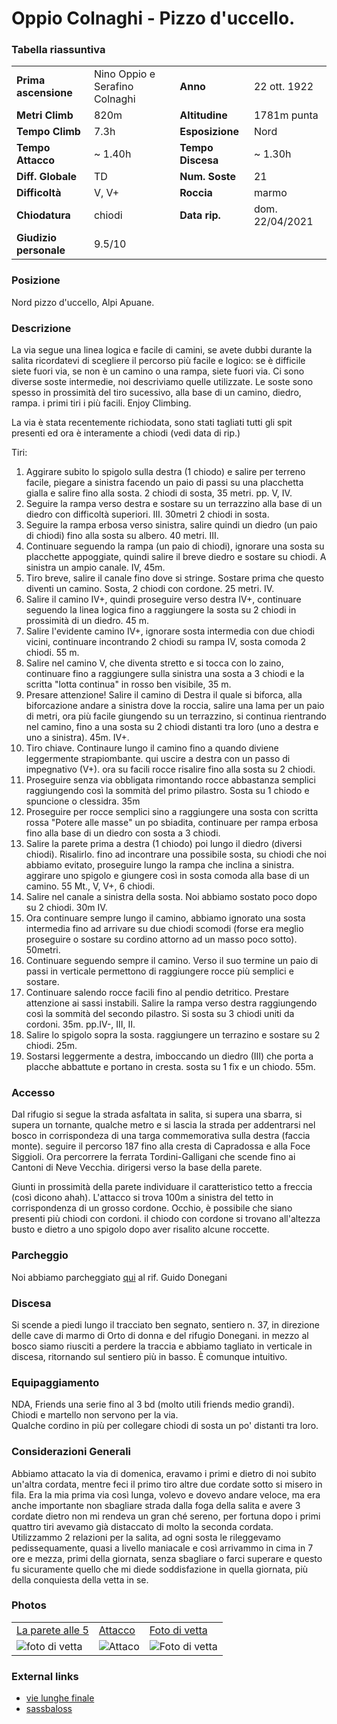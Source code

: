 Oppio Colnaghi - Pizzo d'uccello.
===

### Tabella riassuntiva

|  	                            | 	  	                    |   				        | 	  		            | 
|-------------------------------|-------------------------- |---------------------------|-----------------------|
|**Prima ascensione** 		    |	  Nino Oppio e Serafino Colnaghi      	            | **Anno**                  |   22 ott. 1922               |
|**Metri Climb**		        |	820m	                | **Altitudine** 		    | 1781m punta	        |       
|**Tempo Climb**		        |    7.3h                   | **Esposizione**		    |   Nord           	        |
|**Tempo Attacco**		        |	~ 1.40h                 | **Tempo Discesa**		    | ~ 1.30h               |
|**Diff. Globale**              | TD	            | **Num. Soste**            |		    21  	        |
|**Difficoltà**		            | V, V+      	        | **Roccia**		        |    marmo  		            |
|**Chiodatura**		            |        chiodi        	        | **Data rip.**			    | dom. 22/04/2021       |
|**Giudizio personale**         |    9.5/10                 |                           |                       |


### Posizione
Nord pizzo d'uccello,  Alpi Apuane.

### Descrizione
La via segue una linea logica e facile di camini, se avete dubbi durante la salita ricordatevi di scegliere il percorso più facile e logico:
se è difficile siete fuori via, se non è un camino o una rampa, siete fuori via. Ci sono diverse soste intermedie, noi descriviamo quelle utilizzate. 
Le soste sono spesso in prossimità del tiro sucessivo, alla base di un camino, diedro, rampa. i primi tiri i più facili. Enjoy Climbing.

La via è stata recentemente richiodata, sono stati tagliati tutti gli spit presenti ed ora è interamente a chiodi (vedi data di rip.)


Tiri: 
1. Aggirare subito lo spigolo sulla destra (1 chiodo) e salire per terreno facile, piegare a sinistra facendo un paio di passi su una placchetta gialla e salire fino alla sosta. 2 chiodi di sosta, 35 metri. pp. V, IV.
2. Seguire la rampa verso destra e sostare su un terrazzino alla base di un diedro con difficoltà superiori. III. 30metri 2 chiodi in sosta.
3. Seguire la rampa erbosa verso sinistra, salire quindi un diedro (un paio di chiodi) fino alla sosta su albero. 40 metri. III.
4. Continuare seguendo la rampa (un paio di chiodi), ignorare una sosta su placchette appoggiate, quindi salire il breve diedro e sostare su chiodi. A sinistra un ampio canale. IV, 45m.
5. Tiro breve, salire il canale fino dove si stringe. Sostare prima che questo diventi un camino. Sosta, 2 chiodi con cordone. 25 metri. IV.
6. Salire il camino IV+, quindi proseguire verso destra IV+, continuare seguendo la linea logica fino a raggiungere la sosta su 2 chiodi in prossimità di un diedro. 45 m.
7. Salire l'evidente camino IV+, ignorare sosta intermedia con due chiodi vicini, continuare incontrando 2 chiodi su rampa IV, sosta comoda 2 chiodi. 55 m.
8. Salire nel camino V, che diventa stretto e si tocca con lo zaino, continuare fino a raggiungere sulla sinistra una sosta a 3 chiodi e la scritta "lotta continua" in rosso ben visibile, 35 m.
9. Presare attenzione! Salire il camino di Destra il quale si biforca, alla biforcazione andare a sinistra dove la roccia, salire una lama per un paio di metri, ora più facile giungendo su un terrazzino, si continua rientrando nel camino, fino a una sosta su 2 chiodi distanti tra loro (uno a destra e uno a sinistra). 45m. IV+.
10. Tiro chiave. Continaure lungo il camino fino a quando diviene leggermente strapiombante. qui uscire a destra con un passo di impegnativo (V+). ora su facili rocce risalire fino alla sosta su 2 chiodi.
11. Proseguire senza via obbligata rimontando rocce abbastanza semplici raggiungendo così la sommità del primo pilastro. Sosta su 1 chiodo e spuncione o clessidra. 35m
12. Proseguire per rocce semplici sino a raggiungere una sosta con scritta rossa "Potere alle masse" un po sbiadita, continuare per rampa erbosa fino alla base di un diedro con sosta a 3 chiodi.
13. Salire la parete prima a destra (1 chiodo) poi lungo il diedro (diversi chiodi). Risalirlo. fino ad incontrare una possibile sosta, su chiodi che noi abbiamo evitato, proseguire lungo la rampa che inclina a sinistra. aggirare uno spigolo e giungere così in sosta comoda alla base di un camino. 55 Mt., V, V+, 6 chiodi.
14. Salire nel canale a sinistra della sosta. Noi abbiamo sostato poco dopo su 2 chiodi. 30m IV.
15. Ora continuare sempre lungo il camino, abbiamo ignorato una sosta intermedia fino ad arrivare su due chiodi scomodi (forse era meglio proseguire o sostare su cordino attorno ad un masso poco sotto). 50metri.
16. Continuare seguendo sempre il camino. Verso il suo termine un paio di passi in verticale permettono di raggiungere rocce più semplici e sostare.
17. Continuare salendo rocce facili fino al pendio detritico. Prestare attenzione ai sassi instabili. Salire la rampa verso destra raggiungendo così la sommità del secondo pilastro. Si sosta su 3 chiodi uniti da cordoni. 35m. pp.IV-, III, II.
18. Salire lo spigolo sopra la sosta. raggiungere un terrazino e sostare su 2 chiodi. 25m.
19. Sostarsi leggermente a destra, imboccando un diedro (III) che porta a placche abbattute e portano in cresta. sosta su 1 fix e un chiodo. 55m.


### Accesso
Dal rifugio si segue la strada asfaltata in salita, si supera una sbarra, si supera un tornante, qualche metro e si lascia la strada per addentrarsi nel bosco in corrispondeza di una targa commemorativa sulla destra (faccia monte). 
seguire il percorso 187 fino alla cresta di Capradossa e alla Foce Siggioli. Ora percorrere la ferrata Tordini-Galligani che scende fino ai Cantoni di Neve Vecchia. dirigersi verso la base della parete.

Giunti in prossimità della parete individuare il caratteristico tetto a freccia (così dicono ahah). L'attacco si trova 100m a sinistra del tetto in corrispondenza di un grosso cordone. 
Occhio, è possibile che siano presenti più chiodi con cordoni. il chiodo con cordone si trovano all'altezza busto e dietro a uno spigolo dopo aver risalito alcune roccette.

### Parcheggio
Noi abbiamo parcheggiato [qui](https://g.page/rifugiodonegani?share) al rif. Guido Donegani

### Discesa
Si scende a piedi lungo il tracciato ben segnato, sentiero n. 37, in direzione delle cave di marmo di Orto di donna e del rifugio Donegani. in mezzo al bosco siamo riusciti a perdere la traccia e abbiamo tagliato in verticale in discesa, ritornando sul sentiero più in basso. È comunque intuitivo.

### Equipaggiamento
NDA, Friends una serie fino al 3 bd (molto utili friends medio grandi).\
Chiodi e martello non servono per la via.\
Qualche cordino in più per collegare chiodi di sosta un po' distanti tra loro.

### Considerazioni Generali
Abbiamo attacato la via di domenica, eravamo i primi e dietro di noi subito un'altra cordata, mentre feci il primo tiro altre due cordate sotto si misero in fila. 
Era la mia prima via così lunga, volevo e dovevo andare veloce, ma era anche importante non sbagliare strada dalla foga della salita e avere 3 cordate dietro non mi rendeva un gran ché sereno, per fortuna dopo i primi quattro tiri avevamo già distaccato di molto la seconda cordata. 
Utilizzammo 2 relazioni per la salita, ad ogni sosta le rileggevamo pedissequamente, quasi a livello maniacale e così arrivammo in cima in 7 ore e mezza, primi della giornata, senza sbagliare o farci superare e questo fu sicuramente quello che mi diede soddisfazione in quella giornata, più della conquiesta della vetta in se.

### Photos

|                                |                           |                            |
|:-------------------------------|:--------------------------|:---------------------------|
| [La parete alle 5](https://bit.ly/38jRdCM)   |    [Attacco](https://bit.ly/3znz4Ql) |   [Foto di vetta](https://cutt.ly/mWo1Dt9)  | 
| ![foto di vetta](https://bit.ly/38jRdCM)   |   ![Attaco](https://bit.ly/3znz4Ql) |  ![Foto di vetta](https://cutt.ly/mWo1Dt9)  | 

### External links
- [vie lunghe finale](https://www.vielunghefinale.com/pizzo-duccello-via-oppio-colnaghi/)
- [sassbaloss](https://www.sassbaloss.com/pagine/uscite/pizzouccello3/pizzouccello3.htm)
